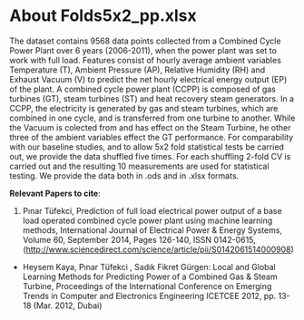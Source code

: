 # About Folds5x2_pp.xlsx
The dataset contains 9568 data points collected from a Combined Cycle Power Plant over 6 years (2006-2011), when the power plant was set to work with full load. Features consist of hourly average ambient variables Temperature (T), Ambient Pressure (AP), Relative Humidity (RH) and Exhaust Vacuum (V) to predict the net hourly electrical energy output (EP)  of the plant.
A combined cycle power plant (CCPP) is composed of gas turbines (GT), steam turbines (ST) and heat recovery steam generators. In a CCPP, the electricity is generated by gas and steam turbines, which are combined in one cycle, and is transferred from one turbine to another. While the Vacuum is colected from and has effect on the Steam Turbine, he other three of the ambient variables effect the GT performance.
For comparability with our baseline studies, and to allow 5x2 fold statistical tests be carried out, we provide the data shuffled five times. For each shuffling 2-fold CV is carried out and the resulting 10 measurements are used for statistical testing.
We provide the data both in .ods and in .xlsx formats.

**Relevant Papers to cite**:
1. Pınar Tüfekci, Prediction of full load electrical power output of a base load operated combined cycle power plant using machine learning methods, International Journal of Electrical Power & Energy Systems, Volume 60, September 2014, Pages 126-140, ISSN 0142-0615, (http://www.sciencedirect.com/science/article/pii/S0142061514000908)
* Heysem Kaya, Pınar Tüfekci , Sadık Fikret Gürgen: Local and Global Learning Methods for Predicting Power of a Combined Gas & Steam Turbine, Proceedings of the International Conference on Emerging Trends in Computer and Electronics Engineering ICETCEE 2012, pp. 13-18 (Mar. 2012, Dubai)
